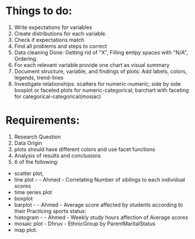 # Things to do:
1. Write expectations for variables
2. Create distributions for each variable.
3. Check if expectations match
4. Find all problems and steps to correct
5. Data cleaning Done: Getting rid of "X", Filling emtpy spaces with "N/A", Ordering.
6. For each relevant variable provide one chart as visual summary 
7. Document structure, variable, and findings of plots: Add labels, colors, legends, trend-lines
9. Investigate relationships: scatters for numeric-numeric; side by side boxplot or faceted plots for numeric-categorical; barchart with faceting for categorical-categorical(mosiac)


# Requirements:
1. Research Question
2. Data Origin
3. plots should have different colors and use facet functions
4. Analysis of results and conclusions
5. 6 of the following:
- scatter plot,
- line plot - - Ahmed - Correlating Number of siblings to each individual scores
- time series plot
- boxplot
- barplot - - Ahmed - Average score affected by students according to their Practicing sports status:
- histogram - - Ahmed - Weekly study hours affection of Average scores
- mosaic plot - Dhruv - EthnicGroup by ParentMaritalStatus
- map plot.

